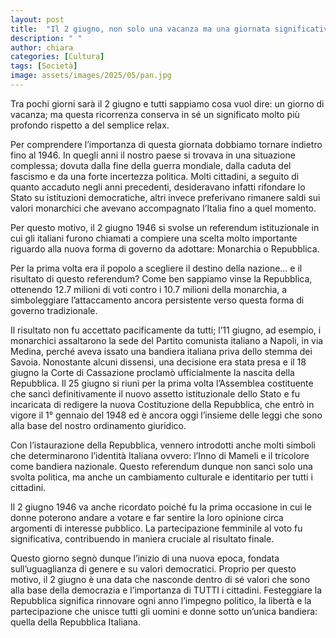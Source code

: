 ```yaml
---
layout: post
title:  "Il 2 giugno, non solo una vacanza ma una giornata significativa"
description: " "
author: chiara
categories: [Cultura]
tags: [Società]
image: assets/images/2025/05/pan.jpg
---
```

Tra pochi giorni sarà il 2 giugno e tutti sappiamo cosa vuol dire: un giorno di vacanza; ma questa ricorrenza conserva in sé un significato molto più profondo rispetto a del semplice relax.

Per comprendere l’importanza di questa giornata dobbiamo tornare indietro fino al 1946. In quegli anni il nostro paese si trovava in una situazione complessa; dovuta dalla fine della guerra mondiale, dalla caduta del fascismo e da una forte incertezza politica. Molti cittadini, a seguito di quanto accaduto negli anni precedenti, desideravano infatti rifondare lo Stato su istituzioni democratiche, altri invece preferivano rimanere saldi sui valori monarchici che avevano accompagnato l’Italia fino a quel momento.

Per questo motivo, il 2 giugno 1946 si svolse un referendum istituzionale in cui gli italiani furono chiamati a compiere una scelta molto importante riguardo alla nuova forma di governo da adottare: Monarchia o Repubblica.

Per la prima volta era il popolo a scegliere il destino della nazione… e il risultato di questo referendum? Come ben sappiamo vinse la Repubblica, ottenendo 12.7 milioni di voti contro i 10.7 milioni della monarchia, a simboleggiare l’attaccamento ancora persistente verso questa forma di governo tradizionale.

Il risultato non fu accettato pacificamente da tutti; l’11 giugno, ad esempio, i monarchici assaltarono la sede del Partito comunista italiano a Napoli, in via Medina, perché aveva issato una bandiera italiana priva dello stemma dei Savoia. Nonostante alcuni dissensi, una decisione era stata presa e il 18 giugno la Corte di Cassazione proclamò ufficialmente la nascita della Repubblica. Il 25 giugno si riunì per la prima volta l’Assemblea costituente che sancì definitivamente il nuovo assetto istituzionale dello Stato e fu incaricata di redigere la nuova Costituzione della Repubblica, che entrò in vigore il 1° gennaio del 1948 ed è ancora oggi l’insieme delle leggi che sono alla base del nostro ordinamento giuridico.

Con l’istaurazione della Repubblica, vennero introdotti anche molti simboli che determinarono l’identità Italiana ovvero: l’Inno di Mameli e il tricolore come bandiera nazionale. Questo referendum dunque non sancì solo una svolta politica, ma anche un cambiamento culturale e identitario per tutti i cittadini.

Il 2 giugno 1946 va anche ricordato poiché fu la prima occasione in cui le donne poterono andare a votare e far sentire la loro opinione circa argomenti di interesse pubblico. La partecipazione femminile al voto fu significativa, contribuendo in maniera cruciale al risultato finale. 

Questo giorno segnò dunque l’inizio di una nuova epoca, fondata sull’uguaglianza di genere e su valori democratici.
Proprio per questo motivo, il 2 giugno è una data che nasconde dentro di sé valori che sono alla base della democrazia e l’importanza di TUTTI i cittadini. Festeggiare la Repubblica significa rinnovare ogni anno l’impegno politico, la libertà e la partecipazione che unisce tutti gli uomini e donne sotto un’unica bandiera: quella della Repubblica Italiana.
